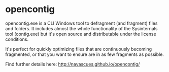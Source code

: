 # opencontig

opencontig.exe is a CLI Windows tool to defragment (and fragment) files and folders. It includes almost the whole functionality of the Sysinternals tool (contig.exe) but it's open source and distributable under the license conditions.  

It's perfect for quickly optimizing files that are continuously becoming fragmented, or that you want to ensure are in as few fragments as possible. 

Find further details here: http://navascues.github.io/opencontig/

